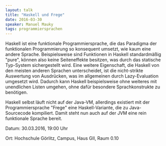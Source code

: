 ```yaml
---
layout: talk
title: "Haskell und Frege"
date: 2016-03-30
speaker: Manuel Mauky
tags: programmiersprachen
---
```


Haskell ist eine funktionale Programmiersprache, die das Paradigma der funktionalen Programmierung so konsequent umsetzt, 
wie kaum eine andere Sprache.
Beispielsweise sind Funktionen in Haskell standardmäßig "pure", können also keine Seiteneffekte besitzen, 
was durch das statische Typ-System sichergestellt wird. 
Eine weitere Eigenschaft, die Haskell von den meisten anderen Sprachen unterscheidet, 
ist die nicht-strikte Auswertung von Ausdrücken, was im allgemeinen durch Lazy-Evaluation umgesetzt wird. 
Dadurch kann Haskell beispielsweise ohne weiteres mit unendlichen Listen umgehen, ohne dafür besondere Sprachkonstrukte zu benötigen.

Haskell selbst läuft nicht auf der Java-VM, allerdings existiert mit der Programmiersprache "Frege" eine Haskell-Variante, 
die zu Java-Sourcecode kompiliert. Damit steht nun auch auf der JVM eine rein funktionale Sprache bereit. 

Datum: 30.03.2016, 19:00 Uhr

Ort: Hochschule Görlitz, Campus, Haus GII, Raum 0.10
